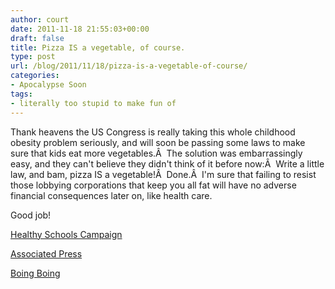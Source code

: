 ```yaml
---
author: court
date: 2011-11-18 21:55:03+00:00
draft: false
title: Pizza IS a vegetable, of course.
type: post
url: /blog/2011/11/18/pizza-is-a-vegetable-of-course/
categories:
- Apocalypse Soon
tags:
- literally too stupid to make fun of
---
```


Thank heavens the US Congress is really taking this whole childhood obesity problem seriously, and will soon be passing some laws to make sure that kids eat more vegetables.Â  The solution was embarrassingly easy, and they can't believe they didn't think of it before now:Â  Write a little law, and bam, pizza IS a vegetable!Â  Done.Â  I'm sure that failing to resist those lobbying corporations that keep you all fat will have no adverse financial consequences later on, like health care.

Good job!

[Healthy Schools Campaign](http://healthyschoolscampaign.typepad.com/healthy_schools_campaign/2011/11/pizza-is-a-vegetable-how-the-spending-bill-in-congress-could-unravel-progress-on-school-nutrition.html)

[Associated Press](http://www.google.com/hostednews/ap/article/ALeqM5hZy7qHYu4-qXuTWRJm192734Gs6w?docId=6b9a38b3ae5c40979b7be9ba8f1ac176)

[Boing Boing](http://boingboing.net/2011/11/18/congress-pizza-is-a-vegetable.html)


